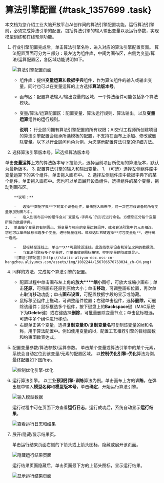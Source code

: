# 算法引擎配置 {#task_1357699 .task}

本文档为您介绍工业大脑开放平台AI创作间的算法引擎配置功能。运行算法引擎前，必须完成算法引擎的配置，包括算法引擎的输入输出变量以及运行参数，实现模型训练和在线预测功能。

1.  行业引擎配置完成后，单击算法引擎名称，进入对应的算法引擎配置页面。 算法配置页面可分为三部分：最左边为组件库，中间为画布区，右侧为变量/算法/运算配置区，各区域功能说明如下。

    ![算法引擎配置页面](http://static-aliyun-doc.oss-cn-hangzhou.aliyuncs.com/assets/img/1082244/156706570753032_zh-CN.png)

    -   组件库：提供**变量运算**和**数据字典**组件，作为算法组件的输入或输出变量。同时也可以在变量运算的上方选择**算法版本号**。
    -   画布区：配置算法输入/输出变量的区域，一个算法组件可能包括多个算法模块。
    -   变量/算法/运算配置区：配置变量、算法运行规则、算法输出，以及**变量运算**组件的运行规则。

        **说明：** 行业顾问拥有算法引擎配置的所有权限；AI交付工程师所创建项目的算法引擎配置会继承所选模板的配置，不支持在画布上添加、修改或删除变量。以下以行业顾问角色为例，为您演示配置算法引擎的详细方法。

2.  选择算法引擎版本号。![选择算法版本号](http://static-aliyun-doc.oss-cn-hangzhou.aliyuncs.com/assets/img/1082244/156706570753033_zh-CN.png)

 单击**变量运算**上方的算法版本号下拉箭头，选择当前项目所使用的算法版本，默认为最新版本。
3.  配置算法引擎的输入和输出变量。 
    1.  （可选）选择左侧组件库中变量运算下的某个组件，单击拖入画布中。
    2.  选择左侧组件库中数据字典下的某个组件，单击拖入画布中。您也可以单击展开设备组件，选择组件的某个变量，拖动到画布区。 

        **说明：** 

        -   选择**数据字典**下的某个设备组件，单击拖入画布中，可一次性将该设备的所有变量添加到画布中。
        -   拖入到画布区中的组件会以`变量名·字典名`的形式进行命名，方便您区分每个变量所属的数据字典。
    3.  单击每个变量的右侧圆点，将变量与相应的变量运算组件，或者算法引擎中的元素相连。您也可以单击鼠标框选多个变量，进行批量连线。或框选后右键选择**打包变量组**，进行统一连线。 

        -   鼠标移至连线上，单击**X**可删除该连线。此连线表示设备和算法之间的数据流。
        -   当算法引擎有多个变量时，可单击收缩图标按钮，控制变量的隐藏或显示。
        ![算法引擎配置](http://static-aliyun-doc.oss-cn-hangzhou.aliyuncs.com/assets/img/1082244/156706570753034_zh-CN.png)

4.  同样的方法，完成每个算法引擎的配置。 
    -   配置过程中单击画布左上角的**放大****缩小**图标，可放大或缩小画布；单击**还原**，可将画布还原到原始大小；单击**移动**，可调整画布位置，再次单击取消移动功能；单击**画布设置**，可配置数据字段的显示或隐藏。
    -   鼠标移至组件上拖动，可调整组件位置；右键单击组件，选择**删除**，可删除该组件；鼠标框选多个组件，按下键盘上的**Backspace**键（MAC系统下为**Delete**键）或右键选择**删除**，可批量删除变量节点；单击鼠标框选，可选中多个组件进行移动。
    -   右键单击某个变量，选择**复制变量ID**/**复制变量名**可复制该变量的id和名称，用于算法配置中。例如使用变量的id，配置工艺推荐引擎的目标函数和约束函数表达式。
5.  配置变量参数/算法参数/运算参数。 单击某个变量或算法引擎中的某个元素，系统会自动定位到该变量/元素的配置区域。 以**控制优化引擎-优化**算法为例，最终配置如下图所示。

    ![控制优化引擎-优化](http://static-aliyun-doc.oss-cn-hangzhou.aliyuncs.com/assets/img/1082244/156706570753037_zh-CN.png)

6.  运行算法引擎。 以**工业预测引擎-训练**算法为例。单击画布上方的**训练**，在弹出框中输入**模型名称**和**模型版本号**，单击**确定**，开始运行算法引擎。

    ![输入模型数据](http://static-aliyun-doc.oss-cn-hangzhou.aliyuncs.com/assets/img/1082244/156706570753039_zh-CN.png)

    运行过程中可在页面下方查看**运行日志**。运行成功后，系统自动显示**运行结果**。

    ![查看运行日志和结果](http://static-aliyun-doc.oss-cn-hangzhou.aliyuncs.com/assets/img/1082244/156706570753040_zh-CN.png)

7.  展开/隐藏/显示结果页。 

    单击运行结果页面右侧的下箭头或上箭头图标，隐藏或展开该页面。

    ![隐藏运行结果页面](http://static-aliyun-doc.oss-cn-hangzhou.aliyuncs.com/assets/img/1082244/156706570853041_zh-CN.png)

    运行结果页面隐藏后，单击页面最下方的上箭头图标，显示运行结果。

    ![显示运行结果页面](http://static-aliyun-doc.oss-cn-hangzhou.aliyuncs.com/assets/img/1082244/156706570853042_zh-CN.png)


